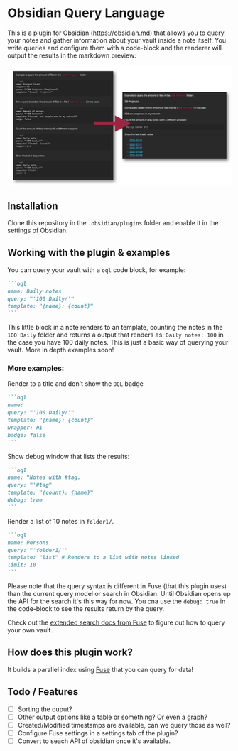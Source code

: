 # Obsidian Query Language 

This is a plugin for Obsidian (https://obsidian.md) that allows you to query your notes and gather information about your vault inside a note itself. You write queries and configure them with a code-block and the renderer will output the results in the markdown preview:

![](images/example-oql-screenshot.png)

## Installation

Clone this repository in the `.obsidian/plugins` folder and enable it in the settings of Obsidian. 

## Working with the plugin & examples

You can query your vault with a `oql` code block, for example:

````markdown
```oql
name: Daily notes
query: "'100 Daily/'"
template: "{name}: {count}"
```
````

This little block in a note renders to an template, counting the notes in the `100 Daily` folder and returns a output that renders as: `Daily notes: 100` in the case you have 100 daily notes. This is just a basic way of querying your vault. More in depth examples soon!

### More examples:

Render to a title and don't show the `OQL` badge

````markdown
```oql
name: 
query: "'100 Daily/'"
template: "{name}: {count}"
wrapper: h1
badge: false
```
````

Show debug window that lists the results:

````markdown
```oql
name: "Notes with #tag.
query: "'#tag"
template: "{count}: {name}"
debug: true
```
````

Render a list of 10 notes in `folder1/`.

````markdown
```oql
name: Persons
query: "'folder1/'"
template: "list" # Renders to a list with notes linked
limit: 10
```
````

Please note that the query syntax is different in Fuse (that this plugin uses) than the current query model or search in Obsidian. Until Obsidian opens up the API for the search it's this way for now. You cna use the `debug: true` in the code-block to see the results return by the query.

Check out the [extended search docs from Fuse](https://fusejs.io/examples.html#extended-search) to figure out how to query your own vault.

## How does this plugin work?

It builds a parallel index using [Fuse](https://fusejs.io/) that you can query for data! 

## Todo / Features

- [ ] Sorting the ouput?
- [ ] Other output options like a table or something? Or even a graph?
- [ ] Created/Modified timestamps are available, can we query those as well?
- [ ] Configure Fuse settings in a settings tab of the plugin?
- [ ] Convert to seach API of obsidian once it's available.